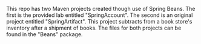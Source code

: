 This repo has two Maven projects created though use of Spring Beans.  The first is the provided lab entitled "SpringAccount".  The second is an original project entitled "SpringArtifact".  This project subtracts from a book store's inventory after a shipment of books. The files for both projects can be found in the "Beans" package. 
